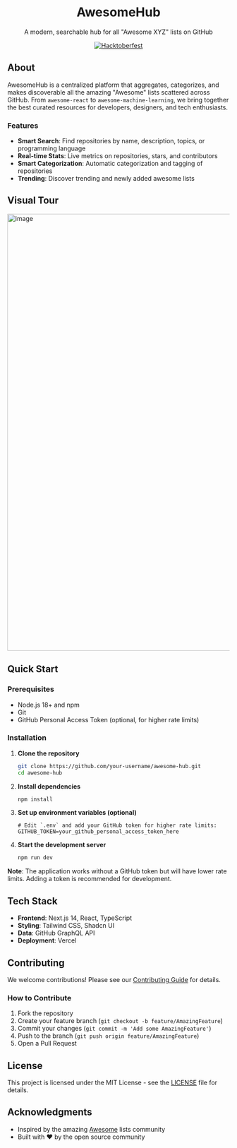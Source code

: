 <div align="center">
  <h1>AwesomeHub</h1>
  <p>A modern, searchable hub for all "Awesome XYZ" lists on GitHub</p>
  
[![Hacktoberfest](https://img.shields.io/badge/Hacktoberfest-2025-orange?style=for-the-badge)](https://hacktoberfest.digitalocean.com/)

</div>

## About

AwesomeHub is a centralized platform that aggregates, categorizes, and makes discoverable all the amazing "Awesome" lists scattered across GitHub. From `awesome-react` to `awesome-machine-learning`, we bring together the best curated resources for developers, designers, and tech enthusiasts.

### Features

- **Smart Search**: Find repositories by name, description, topics, or programming language
- **Real-time Stats**: Live metrics on repositories, stars, and contributors
- **Smart Categorization**: Automatic categorization and tagging of repositories
- **Trending**: Discover trending and newly added awesome lists

## Visual Tour

<img width="1902" height="990" alt="image" src="./assets/images/homepage.jpg" />

## Quick Start

### Prerequisites

- Node.js 18+ and npm
- Git
- GitHub Personal Access Token (optional, for higher rate limits)

### Installation

1. **Clone the repository**
   ```bash
   git clone https://github.com/your-username/awesome-hub.git
   cd awesome-hub
   ```

2. **Install dependencies**
   ```bash
   npm install
   ```

3. **Set up environment variables (optional)**
   ```env
   # Edit `.env` and add your GitHub token for higher rate limits:
   GITHUB_TOKEN=your_github_personal_access_token_here
   ```

4. **Start the development server**
    ```bash   
    npm run dev
    ```

**Note**: The application works without a GitHub token but will have lower rate limits. Adding a token is recommended for development.

## Tech Stack

- **Frontend**: Next.js 14, React, TypeScript
- **Styling**: Tailwind CSS, Shadcn UI
- **Data**: GitHub GraphQL API
- **Deployment**: Vercel

## Contributing

We welcome contributions! Please see our [Contributing Guide](CONTRIBUTING.md) for details.

### How to Contribute

1. Fork the repository
2. Create your feature branch (`git checkout -b feature/AmazingFeature`)
3. Commit your changes (`git commit -m 'Add some AmazingFeature'`)
4. Push to the branch (`git push origin feature/AmazingFeature`)
5. Open a Pull Request

## License

This project is licensed under the MIT License - see the [LICENSE](LICENSE) file for details.

## Acknowledgments

- Inspired by the amazing [Awesome](https://github.com/sindresorhus/awesome) lists community
- Built with ❤️ by the open source community
